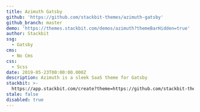 ```yaml
---
title: Azimuth Gatsby
github: 'https://github.com/stackbit-themes/azimuth-gatsby'
github_branch: master
demo: 'https://themes.stackbit.com/demos/azimuth?themeBarHidden=true'
author: Stackbit
ssg:
  - Gatsby
cms:
  - No Cms
css:
  - Scss
date: 2019-05-23T00:00:00.000Z
description: Azimuth is a sleek SaaS theme for Gatsby
stackbit: >-
  https://app.stackbit.com/create?theme=https://github.com/stackbit-themes/azimuth-gatsby
stale: false
disabled: true
---
```

